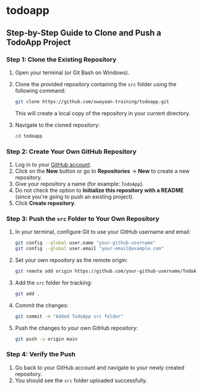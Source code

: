 # todoapp

## Step-by-Step Guide to Clone and Push a TodoApp Project

### Step 1: Clone the Existing Repository

1. Open your terminal (or Git Bash on Windows).
2. Clone the provided repository containing the `src` folder using the following command:

   ```bash
   git clone https://github.com/swayaan-training/todoapp.git
   ```

   This will create a local copy of the repository in your current directory.

3. Navigate to the cloned repository:

   ```bash
   cd todoapp
   ```

### Step 2: Create Your Own GitHub Repository


1. Log in to your [GitHub account](https://github.com/).
2. Click on the **New** button or go to **Repositories** → **New** to create a new repository.
3. Give your repository a name (for example: `TodoApp`).
4. Do not check the option to **Initialize this repository with a README** (since you're going to push an existing project).
5. Click **Create repository**.

### Step 3: Push the `src` Folder to Your Own Repository

1. In your terminal, configure Git to use your GitHub username and email:

   ```bash
   git config --global user.name "your-github-username"
   git config --global user.email "your-email@example.com"
   ```

2. Set your own repository as the remote origin:

   ```bash
   git remote add origin https://github.com/your-github-username/TodoApp.git
   ```

3. Add the `src` folder for tracking:

   ```bash
   git add .
   ```

4. Commit the changes:

   ```bash
   git commit -m "Added TodoApp src folder"
   ```

5. Push the changes to your own GitHub repository:

   ```bash
   git push -u origin main
   ```

### Step 4: Verify the Push

1. Go back to your GitHub account and navigate to your newly created repository.
2. You should see the `src` folder uploaded successfully.
